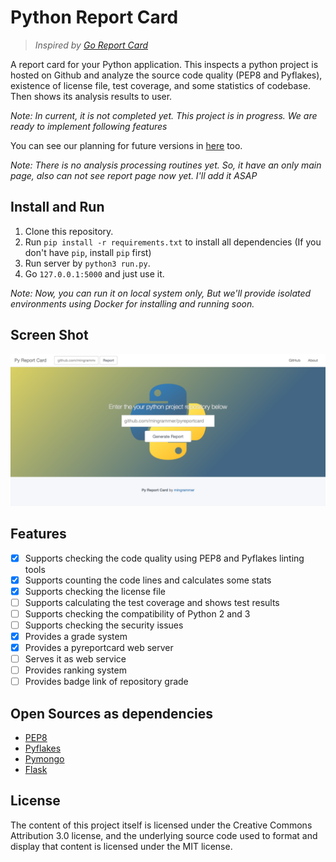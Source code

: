 # Python Report Card
> *Inspired by [Go Report Card](https://github.com/gojp/goreportcard)*

A report card for your Python application. This inspects a python project is hosted on Github and analyze the source code quality (PEP8 and Pyflakes), existence of license file, test coverage, and some statistics of codebase. Then shows its analysis results to user.

*Note: In current, it is not completed yet. This project is in progress. We are ready to implement following features*

You can see our planning for future versions in [here](https://github.com/mingrammer/pyreportcard/projects/1) too.

*Note: There is no analysis processing routines yet. So, it have an only main page, also can not see report page now yet. I'll add it ASAP*

## Install and Run

1. Clone this repository.
2. Run `pip install -r requirements.txt` to install all dependencies (If you don't have `pip`, install `pip` first)
3. Run server by `python3 run.py`.
4. Go `127.0.0.1:5000` and just use it.

*Note: Now, you can run it on local system only, But we'll provide isolated environments using Docker for installing and running soon.*

## Screen Shot

![main](screenshots/main.png)

## Features

* [x] Supports checking the code quality using PEP8 and Pyflakes linting tools
* [x] Supports counting the code lines and calculates some stats
* [x] Supports checking the license file
* [ ] Supports calculating the test coverage and shows test results
* [ ] Supports checking the compatibility of Python 2 and 3
* [ ] Supports checking the security issues
* [X] Provides a grade system
* [X] Provides a pyreportcard web server
* [ ] Serves it as web service
* [ ] Provides ranking system
* [ ] Provides badge link of repository grade

## Open Sources as dependencies
* [PEP8](http://pep8.readthedocs.io/en/release-1.7.x/)
* [Pyflakes](https://github.com/PyCQA/pyflakes)
* [Pymongo](https://github.com/mongodb/mongo-python-driver)
* [Flask](https://github.com/pallets/flask)

## License
The content of this project itself is licensed under the Creative Commons Attribution 3.0 license, and the underlying source code used to format and display that content is licensed under the MIT license.
